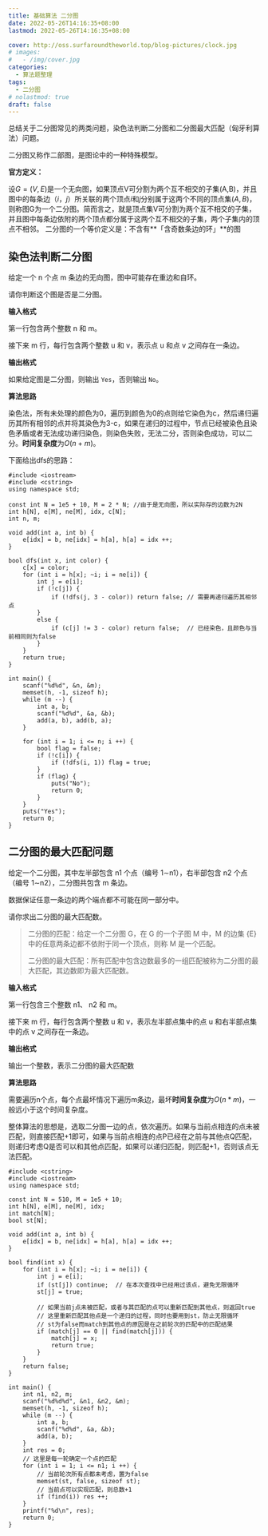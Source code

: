 ```yaml
---
title: 基础算法 二分图
date: 2022-05-26T14:16:35+08:00
lastmod: 2022-05-26T14:16:35+08:00

cover: http://oss.surfaroundtheworld.top/blog-pictures/clock.jpg
# images:
#   - /img/cover.jpg
categories:
  - 算法题整理
tags:
  - 二分图
# nolastmod: true
draft: false
---
```


总结关于二分图常见的两类问题，染色法判断二分图和二分图最大匹配（匈牙利算法）问题。

<!--more-->

二分图又称作二部图，是图论中的一种特殊模型。

**官方定义：**

设$G=(V,E)$是一个无向图，如果顶点V可分割为两个互不相交的子集(A,B)，并且图中的每条边$（i，j）$所关联的两个顶点$i$和$j$分别属于这两个不同的顶点集$(A,B)$，则称图G为一个二分图。简而言之，就是顶点集V可分割为两个互不相交的子集，并且图中每条边依附的两个顶点都分属于这两个互不相交的子集，两个子集内的顶点不相邻。
二分图的一个等价定义是：不含有**「含奇数条边的环」**的图

## 染色法判断二分图

给定一个 n 个点 m 条边的无向图，图中可能存在重边和自环。

请你判断这个图是否是二分图。

**输入格式**

第一行包含两个整数 n 和 m。

接下来 m 行，每行包含两个整数 u 和 v，表示点 u 和点 v 之间存在一条边。

**输出格式**

如果给定图是二分图，则输出 `Yes`，否则输出 `No`。

**算法思路**

染色法，所有未处理的颜色为0，遍历到颜色为0的点则给它染色为c，然后递归遍历其所有相邻的点并将其染色为3-c，如果在递归的过程中，节点已经被染色且染色矛盾或者无法成功递归染色，则染色失败，无法二分，否则染色成功，可以二分。**时间复杂度**为$O(n + m)$。

下面给出dfs的思路：

```
#include <iostream>
#include <cstring>
using namespace std;

const int N = 1e5 + 10, M = 2 * N; //由于是无向图，所以实际存的边数为2N
int h[N], e[M], ne[M], idx, c[N];
int n, m;

void add(int a, int b) {
    e[idx] = b, ne[idx] = h[a], h[a] = idx ++;
}

bool dfs(int x, int color) {
    c[x] = color;
    for (int i = h[x]; ~i; i = ne[i]) {
        int j = e[i];
        if (!c[j]) {
            if (!dfs(j, 3 - color)) return false; // 需要再递归遍历其相邻点
        }
        else {
            if (c[j] != 3 - color) return false;  // 已经染色，且颜色与当前相同则为false
        }
    } 
    return true;
}

int main() {
    scanf("%d%d", &n, &m);
    memset(h, -1, sizeof h);
    while (m --) {
        int a, b;
        scanf("%d%d", &a, &b);
        add(a, b), add(b, a);
    }
    
    for (int i = 1; i <= n; i ++) {
        bool flag = false;
        if (!c[i]) {
            if (!dfs(i, 1)) flag = true;
        }
        if (flag) {
            puts("No");
            return 0;
        }
    }
    puts("Yes");
    return 0;
}
```

## 二分图的最大匹配问题

给定一个二分图，其中左半部包含 n1 个点（编号 1∼n1），右半部包含 n2 个点（编号 1∼n2），二分图共包含 m 条边。

数据保证任意一条边的两个端点都不可能在同一部分中。

请你求出二分图的最大匹配数。

> 二分图的匹配：给定一个二分图 G，在 G 的一个子图 M 中，M 的边集 {E}中的任意两条边都不依附于同一个顶点，则称 M 是一个匹配。
>
> 二分图的最大匹配：所有匹配中包含边数最多的一组匹配被称为二分图的最大匹配，其边数即为最大匹配数。

**输入格式**

第一行包含三个整数 n1、 n2 和 m。

接下来 m 行，每行包含两个整数 u 和 v，表示左半部点集中的点 u 和右半部点集中的点 v 之间存在一条边。

**输出格式**

输出一个整数，表示二分图的最大匹配数

**算法思路**

需要遍历n个点，每个点最坏情况下遍历m条边，最坏**时间复杂度**为$O(n * m)$，一般远小于这个时间复杂度。

整体算法的思想是，选取二分图一边的点，依次遍历。如果与当前点相连的点未被匹配，则直接匹配+1即可，如果与当前点相连的点P已经在之前与其他点Q匹配，则递归考虑Q是否可以和其他点匹配，如果可以递归匹配，则匹配+1，否则该点无法匹配。

```
#include <cstring>
#include <iostream>
using namespace std;

const int N = 510, M = 1e5 + 10;
int h[N], e[M], ne[M], idx;
int match[N];
bool st[N];

void add(int a, int b) {
    e[idx] = b, ne[idx] = h[a], h[a] = idx ++;
}

bool find(int x) {
    for (int i = h[x]; ~i; i = ne[i]) {
        int j = e[i];
        if (st[j]) continue;  // 在本次查找中已经用过该点，避免无限循环
        st[j] = true;
        
        // 如果当前j点未被匹配，或者与其匹配的点可以重新匹配到其他点，则返回true
        // 这里重新匹配其他点是一个递归的过程，同时也要用到st，防止无限循环
        // st为false而match到其他点的原因是在之前轮次的匹配中的匹配结果
        if (match[j] == 0 || find(match[j])) {
            match[j] = x;
            return true;
        }
    }
    return false;
}

int main() {
    int n1, n2, m;
    scanf("%d%d%d", &n1, &n2, &m);
    memset(h, -1, sizeof h);
    while (m --) {
        int a, b;
        scanf("%d%d", &a, &b);
        add(a, b);
    }
    int res = 0;
    // 这里是每一轮确定一个点的匹配
    for (int i = 1; i <= n1; i ++) { 
        // 当前轮次所有点都未考虑，置为false
        memset(st, false, sizeof st);
        // 当前点可以实现匹配，则总数+1
        if (find(i)) res ++;
    }
    printf("%d\n", res);
    return 0;
}
```

